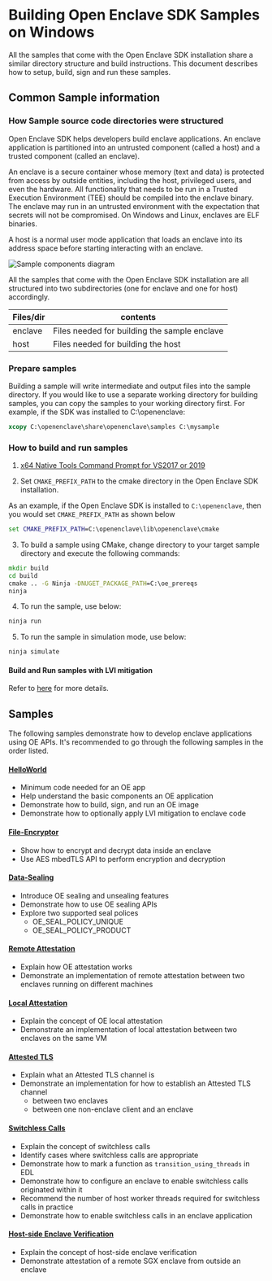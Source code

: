 # Building Open Enclave SDK Samples on Windows

All the samples that come with the Open Enclave SDK installation share a similar directory structure and build instructions. This document describes how to setup, build, sign and run these samples.

## Common Sample information

### How Sample source code directories were structured

Open Enclave SDK helps developers build enclave applications. An enclave application is partitioned into an untrusted component (called a host) and a trusted component (called an enclave).

An enclave is a secure container whose memory (text and data) is protected from access by outside entities, including the host, privileged users, and even the hardware. All functionality that needs to be run in a Trusted Execution Environment (TEE) should be compiled into the enclave binary. The enclave may run in an untrusted environment with the expectation that secrets will not be compromised. On Windows and Linux, enclaves are ELF binaries.

A host is a normal user mode application that loads an enclave into its address space before starting interacting with an enclave.

![Sample components diagram](sampledirstructure.png)

All the samples that come with the Open Enclave SDK installation are all structured into two subdirectories (one for enclave and one for host) accordingly.

| Files/dir        |  contents                                   |
|:-----------------|---------------------------------------------|
| enclave        | Files needed for building the sample enclave  |
| host           | Files needed for building the host            |

### Prepare samples

Building a sample will write intermediate and output files into the sample directory. If you would like to use a separate working directory for building samples, you can copy the samples to your working directory first. For example, if the SDK was installed to C:\openenclave:

```cmd
xcopy C:\openenclave\share\openenclave\samples C:\mysample
```

### How to build and run samples

1. [x64 Native Tools Command Prompt for VS2017 or 2019](
https://docs.microsoft.com/en-us/dotnet/framework/tools/developer-command-prompt-for-vs)

2. Set `CMAKE_PREFIX_PATH` to the cmake directory in the Open Enclave SDK installation.

As an example, if the Open Enclave SDK is installed to `C:\openenclave`, then you would set `CMAKE_PREFIX_PATH` as shown below

```cmd
set CMAKE_PREFIX_PATH=C:\openenclave\lib\openenclave\cmake
```

3. To build a sample using CMake, change directory to your target sample directory and execute the following commands:

```cmd
mkdir build
cd build
cmake .. -G Ninja -DNUGET_PACKAGE_PATH=C:\oe_prereqs
ninja
```

4. To run the sample, use below:

```cmd
ninja run
```

5. To run the sample in simulation mode, use below:

```cmd
ninja simulate
```

#### Build and Run samples with LVI mitigation

Refer to [here](helloworld#build-and-run-with-lvi-mitigation) for more details.

## Samples

The following samples demonstrate how to develop enclave applications using OE APIs. It's recommended to go through the following samples in the order listed.

#### [HelloWorld](helloworld/README.md)

- Minimum code needed for an OE app
- Help understand the basic components an OE application
- Demonstrate how to build, sign, and run an OE image
- Demonstrate how to optionally apply LVI mitigation to enclave code

#### [File-Encryptor](file-encryptor/README.md)

- Show how to encrypt and decrypt data inside an enclave
- Use AES mbedTLS API to perform encryption and decryption

#### [Data-Sealing](data-sealing/README.md)

- Introduce OE sealing and unsealing features 
- Demonstrate how to use OE sealing APIs
- Explore two supported seal polices
  - OE_SEAL_POLICY_UNIQUE
  - OE_SEAL_POLICY_PRODUCT

#### [Remote Attestation](remote_attestation/README.md)

- Explain how OE attestation works
- Demonstrate an implementation of remote attestation between two enclaves running on different machines

#### [Local Attestation](local_attestation/README.md)

- Explain the concept of OE local attestation
- Demonstrate an implementation of local attestation between two enclaves on the same VM

#### [Attested TLS](attested_tls/README.md)

- Explain what an Attested TLS channel is
- Demonstrate an implementation for how to establish an Attested TLS channel
  - between two enclaves
  - between one non-enclave client and an enclave

#### [Switchless Calls](switchless/README.md)

- Explain the concept of switchless calls
- Identify cases where switchless calls are appropriate
- Demonstrate how to mark a function as `transition_using_threads` in EDL
- Demonstrate how to configure an enclave to enable switchless calls originated within it
- Recommend the number of host worker threads required for switchless calls in practice
- Demonstrate how to enable switchless calls in an enclave application

#### [Host-side Enclave Verification](host_verify/README.md)

- Explain the concept of host-side enclave verification
- Demonstrate attestation of a remote SGX enclave from outside an enclave
